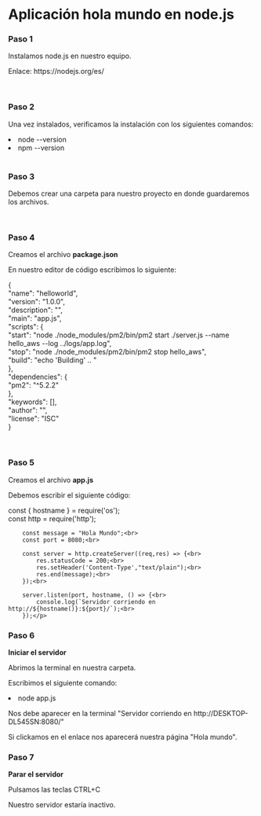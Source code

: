 <h1> Aplicación hola mundo en node.js </h1>

<h3>Paso 1</h3>
    <p>Instalamos node.js en nuestro equipo. </p>
    <p> Enlace: https://nodejs.org/es/ </p>
    <br>

<h3>Paso 2</h3>
    <p>Una vez instalados, verificamos la instalación con los siguientes comandos:</p>
    <li>node --version</li>
    <li>npm --version</li>
    <br>

<h3>Paso 3</h3>
    <p>Debemos crear una carpeta para nuestro proyecto en donde guardaremos los archivos. </p>
    <br>

<h3>Paso 4</h3>
    <p>Creamos el archivo <strong>package.json</strong> </p>
    <p>En nuestro editor de código escribimos lo siguiente:</p>
        <p>{<br>
            "name": "helloworld",<br>
            "version": "1.0.0",<br>
            "description": "",<br>
            "main": "app.js",<br>
            "scripts": {<br>
            "start": "node ./node_modules/pm2/bin/pm2 start ./server.js --name hello_aws --log ../logs/app.log",<br>
            "stop": "node ./node_modules/pm2/bin/pm2 stop hello_aws",<br>
            "build": "echo 'Building' .. "<br>
            },<br>
            "dependencies": {<br>
            "pm2": "^5.2.2"<br>
            },<br>
            "keywords": [],<br>
            "author": "",<br>
            "license": "ISC"<br>
        }</p>
    <br>

<h3>Paso 5</h3>
    <p>Creamos el archivo <strong>app.js</strong></p>
    <p>Debemos escribir el siguiente código:</p>
       <p> const { hostname } = require('os'); <br>
        const http = require('http');<br>

        const message = "Hola Mundo";<br>
        const port = 8080;<br>

        const server = http.createServer((req,res) => {<br>
            res.statusCode = 200;<br>
            res.setHeader('Content-Type',"text/plain");<br>
            res.end(message);<br>
        });<br>

        server.listen(port, hostname, () => {<br>
            console.log(`Servidor corriendo en http://${hostname()}:${port}/`);<br>
        });</p>

<h3>Paso 6</h3>
    <p><strong> Iniciar el servidor</strong></p>
    <p>Abrimos la terminal en nuestra carpeta.</p>
    <p>Escribimos el siguiente comando:</p>
    <li>node app.js</li>
    <p>Nos debe aparecer en la terminal "Servidor corriendo en http://DESKTOP-DL545SN:8080/" </p>
    <p>Si clickamos en el enlace nos aparecerá nuestra página "Hola mundo".</p>

<h3>Paso 7</h3>
    <p><strong>Parar el servidor</strong></p>
    <p>Pulsamos las teclas CTRL+C</p>
    <p>Nuestro servidor estaría inactivo.</p>
